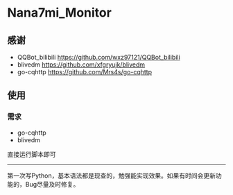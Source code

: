 # Nana7mi_Monitor
## 感谢
- QQBot_bilibili https://github.com/wxz97121/QQBot_bilibili
- blivedm https://github.com/xfgryujk/blivedm
- go-cqhttp https://github.com/Mrs4s/go-cqhttp
## 使用
### 需求
- go-cqhttp
- blivedm

直接运行脚本即可

---
第一次写Python，基本语法都是现查的，勉强能实现效果。如果有时间会更新功能的，Bug尽量及时修复。
